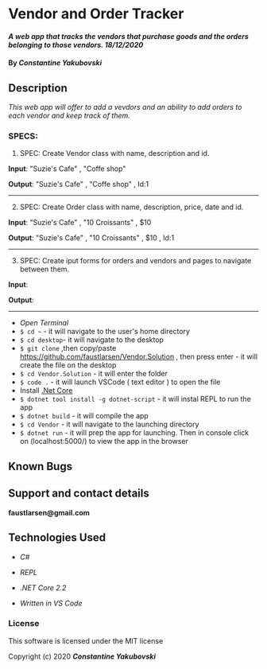 
# Vendor and Order Tracker

#### _A web app that tracks the vendors that purchase goods and the orders belonging to those vendors. 18/12/2020_

#### By _**Constantine Yakubovski**_ 

## Description 
_This web app will offer to add a vevdors and an ability to add orders to each vendor and keep track of them._

### SPECS: ###

1. SPEC: Create Vendor class with name, description and id.

**Input**: "Suzie's Cafe" , "Coffe shop" 

**Output**: "Suzie's Cafe" , "Coffe shop" , Id:1
____________________________________________________________________________________

2. SPEC: Create Order class with name, description, price, date and id.

**Input**:  "Suzie's Cafe" , "10 Croissants" , $10

**Output**: "Suzie's Cafe" , "10 Croissants" , $10 , Id:1
____________________________________________________________________________________

3. SPEC: Create iput forms for orders and  vendors and pages to navigate between them.

**Input**: 

**Output**: 
____________________________________________________________________________________


-  _Open Terminal_
-  `$ cd ~` - it will navigate to the user's home directory
-  `$ cd desktop`- it will navigate to the desktop
-  `$ git clone` ,then copy/paste https://github.com/faustlarsen/Vendor.Solution , then press enter - it will create the file on the desktop
-  `$ cd Vendor.Solution` - it will enter the folder
-  `$ code .` - it will launch VSCode ( text editor ) to open the file
-   Install  [.Net Core](https://dotnet.microsoft.com/download/dotnet-core/2.2)
-  `$ dotnet tool install -g dotnet-script`  - it will instal REPL to run the app
-  `$ dotnet build` - it will compile the app
-  `$ cd Vendor` - it will navigate to the launching directory
-  `$ dotnet run` - it will prep the app for launching. Then in console click on (localhost:5000/) to view the app in the browser

## Known Bugs

## Support and contact details

__faustlarsen@gmail.com__

## Technologies Used

-  _C#_

-  _REPL_

-  _.NET Core 2.2_

-  _Written in VS Code_

### License

This software is licensed under the MIT license

Copyright (c) 2020 **_Constantine Yakubovski_**

